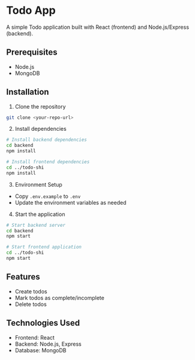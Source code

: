 # Todo App

A simple Todo application built with React (frontend) and Node.js/Express (backend).

## Prerequisites

- Node.js
- MongoDB

## Installation

1. Clone the repository
```bash
git clone <your-repo-url>
```

2. Install dependencies
```bash
# Install backend dependencies
cd backend
npm install

# Install frontend dependencies
cd ../todo-shi
npm install
```

3. Environment Setup
- Copy `.env.example` to `.env`
- Update the environment variables as needed

4. Start the application
```bash
# Start backend server
cd backend
npm start

# Start frontend application
cd ../todo-shi
npm start
```

## Features
- Create todos
- Mark todos as complete/incomplete
- Delete todos

## Technologies Used
- Frontend: React
- Backend: Node.js, Express
- Database: MongoDB
